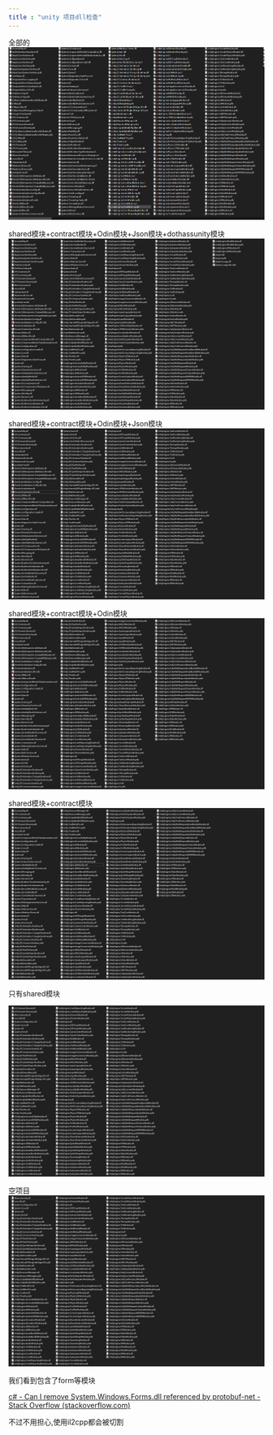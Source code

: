 ```yaml
---
title : "unity 项目dll检查"
---
```


全部的
![Snipaste_2020-08-30_02-12-13](../../assets/images/2020-08-30-unity-dll-check/Snipaste_2020-08-30_02-12-13.png)


shared模块+contract模块+Odin模块+Json模块+dothassunity模块
![Snipaste_2020-08-30_02-16-34--noentity-no-p](../../assets/images/2020-08-30-unity-dll-check/Snipaste_2020-08-30_02-16-34--noentity-no-p.png)


shared模块+contract模块+Odin模块+Json模块
![Snipaste_2020-08-30_02-16-34--noentity-no-p-no-dothassunity](../../assets/images/2020-08-30-unity-dll-check/Snipaste_2020-08-30_02-16-34--noentity-no-p-no-dothassunity.png)

shared模块+contract模块+Odin模块
![Snipaste_2020-08-30_02-16-34--noentity-no-p-no-dothassunity-no-json](../../assets/images/2020-08-30-unity-dll-check/Snipaste_2020-08-30_02-16-34--noentity-no-p-no-dothassunity-no-json.png)


shared模块+contract模块
![Snipaste_2020-08-30_02-16-34--noentity-no-p-no-dothassunity-no-json-no-odin](../../assets/images/2020-08-30-unity-dll-check/Snipaste_2020-08-30_02-16-34--noentity-no-p-no-dothassunity-no-json-no-odin.png)


只有shared模块

![Snipaste_2020-08-30_02-16-34--noentity-no-p-no-dothassunity-no-json-no-odin-no-contract](../../assets/images/2020-08-30-unity-dll-check/Snipaste_2020-08-30_02-16-34--noentity-no-p-no-dothassunity-no-json-no-odin-no-contract.png)

空项目
![none](../../assets/images/2020-08-30-unity-dll-check/none.png)





我们看到包含了form等模块

[c# - Can I remove System.Windows.Forms.dll referenced by protobuf-net - Stack Overflow (stackoverflow.com)](https://stackoverflow.com/questions/39161798/can-i-remove-system-windows-forms-dll-referenced-by-protobuf-net)

不过不用担心,使用il2cpp都会被切割